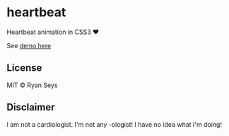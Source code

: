 heartbeat
=========

Heartbeat animation in CSS3 :heart:

See [demo here][demo]

## License

MIT &copy; Ryan Seys

[demo]: http://ryanseys.github.io/heartbeat/

## Disclaimer

I am not a cardiologist. I'm not any -ologist! I have no idea what I'm doing!
